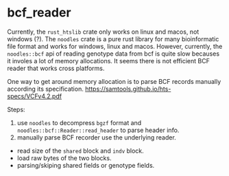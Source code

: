 # bcf_reader

Currently, the `rust_htslib` crate only works on linux and macos, not windows (?).
The `noodles` crate is a pure rust library for many bioinformatic file format
and works for windows, linux and macos.
However, currently, the `noodles::bcf` api of reading genotype data from bcf is
quite slow becauses it involes a lot of memory allocations. 
It seems there is not efficient BCF reader that works cross platforms.

One way to get around memory allocation is to parse BCF records manually according
its specification. 
https://samtools.github.io/hts-specs/VCFv4.2.pdf

Steps:
1. use `noodles` to decompress `bgzf` format and 
`noodles::bcf::Reader::read_header` to parse header info.
2. manually parse BCF recorder use the underlying reader.
- read size of the `shared` block and `indv` block.
- load raw bytes of the two blocks.
- parsing/skiping shared fields or genotype fields.